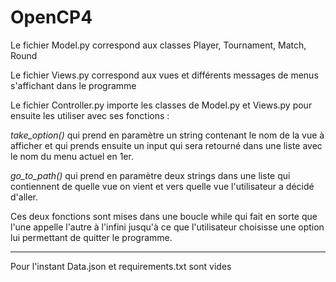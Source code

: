# OpenCP4

Le fichier Model.py correspond aux classes Player, Tournament, Match, Round

Le fichier Views.py correspond aux vues et différents messages de menus s'affichant dans le programme

Le fichier Controller.py importe les classes de Model.py et Views.py pour ensuite les utiliser avec ses fonctions :

*take_option()* qui prend en paramètre un string contenant le nom de la vue à afficher et qui prends ensuite un input
qui sera retourné dans une liste avec le nom du menu actuel en 1er.

*go_to_path()* qui prend en paramètre deux strings dans une liste qui contiennent de quelle vue on vient et vers
quelle vue l'utilisateur a décidé d'aller. 

Ces deux fonctions sont mises dans une boucle while qui fait en sorte que l'une appelle l'autre à l'infini jusqu'à 
ce que l'utilisateur choisisse une option lui permettant de quitter le programme.

-------------------
Pour l'instant Data.json et requirements.txt sont vides
